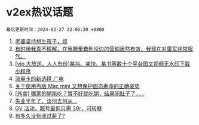# v2ex热议话题

`最后更新时间：2024-02-27 22:06:30 +0800`

1. [老婆坚持想生孩子，烦](https://www.v2ex.com/t/1018729)
1. [有时候我真不理解，在我眼里蠢到没边的营销居然有效，我现在对雷军非常服气。](https://www.v2ex.com/t/1018677)
1. [[vip 大放送，人人有份]某抖、某快、某书等数十个平台图文视频无水印下载小程序](https://www.v2ex.com/t/1018735)
1. [流量卡的新选择 广电](https://www.v2ex.com/t/1018676)
1. [关于使用丐版 Mac mini 又想保护固态寿命的正确姿势](https://www.v2ex.com/t/1018752)
1. [[外卖] 哪家的粥能吃？胃不好就吃粥，结果闹肚子了……](https://www.v2ex.com/t/1018755)
1. [失业半年了，该何去何从...](https://www.v2ex.com/t/1018782)
1. [GV 活动，靓号最低只需 30r，可转移](https://www.v2ex.com/t/1018736)
1. [有多久没有涨过薪了?](https://www.v2ex.com/t/1018751)


